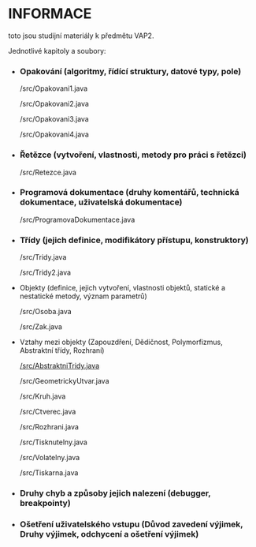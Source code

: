 # INFORMACE

toto jsou studijní materiály k předmětu VAP2.

Jednotlivé kapitoly a soubory:

- ### Opakování (algoritmy, řídící struktury, datové typy,  pole)

    /src/Opakovani1.java

    /src/Opakovani2.java

    /src/Opakovani3.java

    /src/Opakovani4.java

- ### Řetězce (vytvoření, vlastnosti, metody pro práci s řetězci)

    /src/Retezce.java

- ### Programová dokumentace (druhy komentářů, technická dokumentace, uživatelská dokumentace)

    /src/ProgramovaDokumentace.java

- ### Třídy (jejich definice, modifikátory přístupu, konstruktory)

    /src/Tridy.java

    /src/Tridy2.java

- Objekty (definice, jejich vytvoření, vlastnosti objektů, statické a nestatické metody, význam parametrů)

    /src/Osoba.java

    /src/Zak.java

- Vztahy mezi objekty
   (Zapouzdření, Dědičnost, Polymorfizmus, Abstraktní třídy, Rozhraní)

    [/src/AbstraktniTridy.java](./src/AbstraktniTridy.java)

    /src/GeometrickyUtvar.java

    /src/Kruh.java

    /src/Ctverec.java

    /src/Rozhrani.java

    /src/Tisknutelny.java

    /src/Volatelny.java

    /src/Tiskarna.java

- ### Druhy chyb a způsoby jejich nalezení (debugger, breakpointy)
- ### Ošetření uživatelského vstupu (Důvod zavedení výjimek, Druhy výjimek, odchycení a ošetření výjimek)

